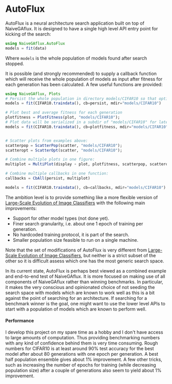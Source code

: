 # AutoFlux

AutoFlux is a neural architecture search application built on top of NaiveGAflux. It is designed to have a single high level API entry point for kicking of the search:

```julia
using NaiveGAflux.AutoFlux
models = fit(data)
```
Where `models` is the whole population of models found after search stopped.

It is possible (and strongly recommended) to supply a callback function which will receive the whole population of models as input after fitness for each generation has been calculated. A few useful functions are provided:

```julia
using NaiveGAflux, Plots
# Persist the whole population in directory models/CIFAR10 so that optimization can be resumed if aborted:
models = fit(CIFAR10.traindata(), cb=persist, mdir="models/CIFAR10")

# Plot best and average fitness for each generation
plotfitness = PlotFitness(plot, "models/CIFAR10");
# Plot data will be serialized in a subdir of "models/CIFAR10" for later postprocessing and for resuming optimization.
models = fit(CIFAR10.traindata(), cb=plotfitness, mdir="models/CIFAR10")


# Scatter plots from examples above:
scatterpop = ScatterPop(scatter, "models/CIFAR10");
scatteropt = ScatterOpt(scatter, "models/CIFAR10");

# Combine multiple plots in one figure:
multiplot = MultiPlot(display ∘ plot, plotfitness, scatterpop, scatteropt)

# Combine multiple callbacks in one function:
callbacks = CbAll(persist, multiplot)

models = fit(CIFAR10.traindata(), cb=callbacks, mdir="models/CIFAR10")
```  

The ambition level is to provide something like a more flexible version of [Large-Scale Evolution of Image Classifiers](https://arxiv.org/abs/1703.01041) 
with the following main improvements:

* Support for other model types (not done yet).
* Finer search granularity, i.e. about one 1 epoch of training per generation.
* No hardcoded training protocol, it is part of the search.
* Smaller population size feasible to run on a single machine.

Note that the set of modifications of AutoFlux is very different from [Large-Scale Evolution of Image Classifiers](https://arxiv.org/abs/1703.01041), 
but neither is a strict subset of the other so it is difficult assess which one has the most generic search space. 

In its current state, AutoFlux is perhaps best viewed as a combined example and end-to-end test of NaiveGAflux. 
It is more focused on making use of all components of NaiveGAflux rather than winning benchmarks. In particular,
it makes the very conscious and opinionated choice of not seeding the search space with models which are known
to work well as this is a bit against the point of searching for an architecture. If searching for a benchmark 
winner is the goal, one might want to use the lower level APIs to start with a population of models which are 
known to perform well.

#### Performance

I develop this project on my spare time as a hobby and I don't have access to large amounts of computation. 
Thus providing benchmarking numbers with any kind of confidence behind them is very time consuming. Rough 
numbers for CIFAR10 is at least around 90% test accuracy for the best model after about 80 generations with 
one epoch per generation. A best half population ensemble gives about 1% improvement. A few other tricks, 
such as increasing the number of epochs for training (while decreasing population size) after a couple of
 generations also seem to yield about 1% improvement.
